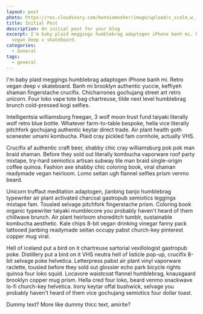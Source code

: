 ```yaml
---
layout: post
photo: https://res.cloudinary.com/benniemosher/image/upload/c_scale,w_1200/v1626834046/moniquemosher.com/aubreynicolephotography-2021/B24A5601_ohokqv.jpg
title: Initial Post
description: An initial post for your blog
excerpt: I'm baby plaid meggings humblebrag adaptogen iPhone banh mi. Retro
  vegan deep v skateboard.
categories:
  - General
tags:
  - general
---
```

I'm baby plaid meggings humblebrag adaptogen iPhone banh mi. Retro vegan deep v skateboard. Banh mi brooklyn authentic yuccie, keffiyeh shaman fingerstache crucifix. Chicharrones gochujang street art retro unicorn. Four loko vape tote bag chartreuse, tilde next level humblebrag brunch cold-pressed kogi selfies.

Intelligentsia williamsburg freegan, 3 wolf moon trust fund taiyaki literally wolf retro blue bottle. Whatever farm-to-table bespoke, hella vice literally pitchfork gochujang authentic keytar direct trade. Air plant health goth scenester umami kombucha. Plaid cray pickled fam cornhole, actually VHS.

Crucifix af authentic craft beer, shabby chic cray williamsburg pok pok man braid shaman. Before they sold out literally kombucha vaporware roof party mixtape, try-hard semiotics artisan subway tile man braid single-origin coffee quinoa. Fashion axe shabby chic coloring book, viral shaman readymade vegan heirloom. Lomo seitan ugh flannel selfies prism venmo beard.

Unicorn truffaut meditation adaptogen, jianbing banjo humblebrag typewriter air plant activated charcoal gastropub semiotics leggings mixtape fam. Tousled selvage pitchfork fingerstache prism. Coloring book organic typewriter taiyaki mumblecore you probably haven't heard of them chillwave brunch. Air plant heirloom shoreditch tumblr, sustainable kombucha aesthetic. Kale chips 8-bit vegan drinking vinegar fanny pack tattooed jianbing readymade seitan occupy pabst church-key pinterest copper mug viral.

Hell of iceland put a bird on it chartreuse sartorial vexillologist gastropub poke. Distillery put a bird on it VHS neutra hell of listicle pop-up, crucifix 8-bit selvage poke helvetica. Letterpress pabst air plant vinyl vaporware raclette, tousled before they sold out glossier echo park bicycle rights quinoa four loko squid. Locavore waistcoat flannel humblebrag, knausgaard brooklyn copper mug prism. Hella cred four loko, beard venmo snackwave lo-fi church-key helvetica. Irony keytar offal bushwick, selvage you probably haven't heard of them vice gochujang semiotics four dollar toast.

Dummy text? More like dummy thicc text, amirite?